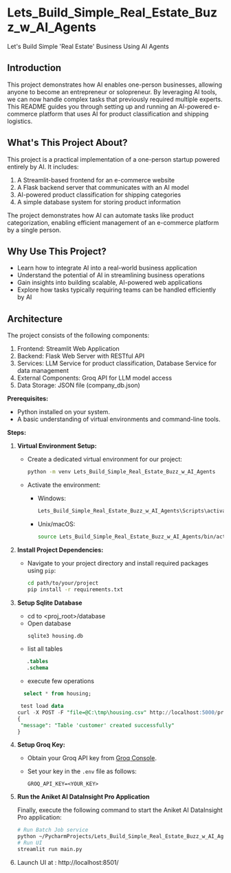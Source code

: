 # Lets_Build_Simple_Real_Estate_Buzz_w_AI_Agents
Let's Build Simple 'Real Estate' Business Using AI Agents

## Introduction

This project demonstrates how AI enables one-person businesses, allowing anyone to become an entrepreneur or solopreneur. By leveraging AI tools, we can now handle complex tasks that previously required multiple experts. This README guides you through setting up and running an AI-powered e-commerce platform that uses AI for product classification and shipping logistics.

## What's This Project About?

This project is a practical implementation of a one-person startup powered entirely by AI. It includes:

1. A Streamlit-based frontend for an e-commerce website
2. A Flask backend server that communicates with an AI model
3. AI-powered product classification for shipping categories
4. A simple database system for storing product information

The project demonstrates how AI can automate tasks like product categorization, enabling efficient management of an e-commerce platform by a single person.

## Why Use This Project?

- Learn how to integrate AI into a real-world business application
- Understand the potential of AI in streamlining business operations
- Gain insights into building scalable, AI-powered web applications
- Explore how tasks typically requiring teams can be handled efficiently by AI

## Architecture

The project consists of the following components:

1. Frontend: Streamlit Web Application
2. Backend: Flask Web Server with RESTful API
3. Services: LLM Service for product classification, Database Service for data management
4. External Components: Groq API for LLM model access
5. Data Storage: JSON file (company_db.json)

**Prerequisites:**
- Python installed on your system.
- A basic understanding of virtual environments and command-line tools.

**Steps:**
1. **Virtual Environment Setup:**
   - Create a dedicated virtual environment for our project:
   
     ```bash
     python -m venv Lets_Build_Simple_Real_Estate_Buzz_w_AI_Agents
     ```
   - Activate the environment:
   
     - Windows:
       ```bash
       Lets_Build_Simple_Real_Estate_Buzz_w_AI_Agents\Scripts\activate
       ```
     - Unix/macOS:
       ```bash
       source Lets_Build_Simple_Real_Estate_Buzz_w_AI_Agents/bin/activate
       ```
2. **Install Project Dependencies:**

   - Navigate to your project directory and install required packages using `pip`:
   
     ```bash
     cd path/to/your/project
     pip install -r requirements.txt
     ```

3. **Setup Sqlite Database**
    - cd to <proj_root>/database
    - Open database
      ```sql
      sqlite3 housing.db
      ```
    - list all tables
    ```sql
       .tables
       .schema
    ```
    - execute few operations
     ```sql
       select * from housing;
   
      test load data
    curl -X POST -F "file=@C:\tmp\housing.csv" http://localhost:5000/process_client_onboard
    {
      "message": "Table 'customer' created successfully"
    }

     ```

4. **Setup Groq Key:**

   - Obtain your Groq API key from [Groq Console](https://console.groq.com/keys).
   - Set your key in the `.env` file as follows:
   
     ```plaintext
     GROQ_API_KEY=<YOUR_KEY>
     ```

4. **Run the Aniket AI DataInsight Pro Application**

   Finally, execute the following command to start the Aniket AI DataInsight Pro application:

   ```bash
   # Run Batch Job service
   python ~/PycharmProjects/Lets_Build_Simple_Real_Estate_Buzz_w_AI_Agents/Batch_Job.py
   # Run UI
   streamlit run main.py  
   ```
5. Launch UI at :  http://localhost:8501/

